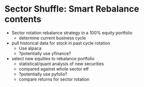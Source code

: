 # Sector Shuffle: Smart Rebalance contents
- Sector rotation rebalance strategy in a 100% equity portfolio
    - determine current business cycle
- pull historical data for stock in past cycle rotation
    - Use alpaca
    - ?potentially use yfinance?
- select new equities to rebalance portfolio
    - statistical/quant analysis of new securities
    - compared against whole sector etf
    - ?potentially use pyfolio?
    - compare returns for sector rotation
